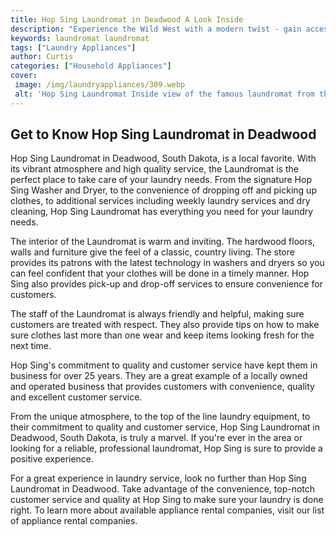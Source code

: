 ```yaml
---
title: Hop Sing Laundromat in Deadwood A Look Inside
description: "Experience the Wild West with a modern twist - gain access to one of Deadwoods most well-known attractions Hop Sing Laundromat This blog post takes you inside this historic venue and explores its history amenities and more"
keywords: laundromat laundromat
tags: ["Laundry Appliances"]
author: Curtis
categories: ["Household Appliances"]
cover: 
 image: /img/laundryappliances/309.webp
 alt: 'Hop Sing Laundromat Inside view of the famous laundromat from the TV show Deadwood'
---
```

## Get to Know Hop Sing Laundromat in Deadwood

 Hop Sing Laundromat in Deadwood, South Dakota, is a local favorite. With its vibrant atmosphere and high quality service, the Laundromat is the perfect place to take care of your laundry needs. From the signature Hop Sing Washer and Dryer, to the convenience of dropping off and picking up clothes, to additional services including weekly laundry services and dry cleaning, Hop Sing Laundromat has everything you need for your laundry needs.

The interior of the Laundromat is warm and inviting. The hardwood floors, walls and furniture give the feel of a classic, country living. The store provides its patrons with the latest technology in washers and dryers so you can feel confident that your clothes will be done in a timely manner. Hop Sing also provides pick-up and drop-off services to ensure convenience for customers.

The staff of the Laundromat is always friendly and helpful, making sure customers are treated with respect. They also provide tips on how to make sure clothes last more than one wear and keep items looking fresh for the next time. 
 
Hop Sing's commitment to quality and customer service have kept them in business for over 25 years. They are a great example of a locally owned and operated business that provides customers with convenience, quality and excellent customer service. 

From the unique atmosphere, to the top of the line laundry equipment, to their commitment to quality and customer service, Hop Sing Laundromat in Deadwood, South Dakota, is truly a marvel. If you're ever in the area or looking for a reliable, professional laundromat, Hop Sing is sure to provide a positive experience. 

For a great experience in laundry service, look no further than Hop Sing Laundromat in Deadwood. Take advantage of the convenience, top-notch customer service and quality at Hop Sing to make sure your laundry is done right. To learn more about available appliance rental companies, visit our list of appliance rental companies.
